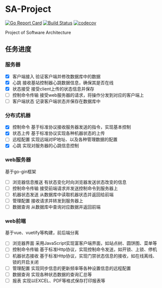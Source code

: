 # SA-Project
[![Go Report Card](https://goreportcard.com/badge/github.com/weijunji/SA-Project)](https://goreportcard.com/report/github.com/weijunji/SA-Project)
[![Build Status](https://travis-ci.org/weijunji/SA-Project.svg?branch=main)](https://travis-ci.org/weijunji/SA-Project)
[![codecov](https://codecov.io/gh/weijunji/SA-Project/branch/main/graph/badge.svg)](https://codecov.io/gh/weijunji/SA-Project)

Project of Software Architecture

## 任务进度
### 服务器
- [x] 客户端接入 验证客户端并修改数据库中的数据
- [x] 心跳 接收基站控制器心跳数据信息，确保其是否在线
- [x] 状态接受 接受client上传的状态信息并保存
- [ ] 控制命令传输 接受web服务器的请求，将操作分发到对应的客户端上
- [ ] 客户端状态 记录客户端状态并保存在数据库中

### 分布式机器
- [x] 控制命令 基于标准协议接收服务器发送的指令，实现基本控制
- [x] 状态上传 基于标准协议实现各种机器状态的上传
- [ ] 远程配置 实现远端对IP地址、以及各种管理数据的配置
- [x] 心跳 实现对服务器的心跳信息控制

### web服务器
基于go-gin框架
- [ ] 浏览器信息推送 有状态变化时向浏览器发送状态改变的信息
- [ ] 控制命令传输 接受前端请求并发送控制命令到服务器上
- [ ] 机器状态发送 从数据库中读取机器状态并返回给前端
- [ ] 管理配置 接收请求并转发到服务器上
- [ ] 数据查询 从数据库中查询对应数据并返回前端

### web前端
基于vue、vuetify等构建，前后端分离
- [ ] 浏览器界面 采用JavaScript实现富客户端界面，如站点树、圆饼图、菜单等
- [ ] 控制命令传输 基于标准Http协议，实现控制命令发送，如开锁、上锁、停机
- [ ] 机器状态接收 基于标准Http协议，实现门禁状态信息的接收，如在线离线、锁的开启关闭
- [ ] 管理配置 实现同步信息的更新频率等各种设置信息的远程配置
- [ ] 数据查询 实现各种状态数据的查询汇总等
- [ ] 报表 实现以EXCEL、PDF等格式保存打印报表等
